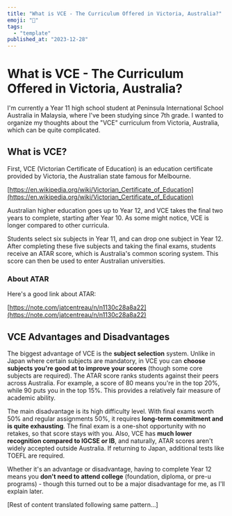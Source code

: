 ```yaml
---
title: "What is VCE - The Curriculum Offered in Victoria, Australia?"
emoji: "🤖"
tags:
  - "template"
published_at: "2023-12-28"
---
```


# What is VCE - The Curriculum Offered in Victoria, Australia?

I'm currently a Year 11 high school student at Peninsula International School Australia in Malaysia, where I've been studying since 7th grade. I wanted to organize my thoughts about the "VCE" curriculum from Victoria, Australia, which can be quite complicated.

## What is VCE?
First, VCE (Victorian Certificate of Education) is an education certificate provided by Victoria, the Australian state famous for Melbourne.

[https://en.wikipedia.org/wiki/Victorian_Certificate_of_Education](https://en.wikipedia.org/wiki/Victorian_Certificate_of_Education)

Australian higher education goes up to Year 12, and VCE takes the final two years to complete, starting after Year 10. As some might notice, VCE is longer compared to other curricula.

Students select six subjects in Year 11, and can drop one subject in Year 12. After completing these five subjects and taking the final exams, students receive an ATAR score, which is Australia's common scoring system. This score can then be used to enter Australian universities.

### About ATAR
Here's a good link about ATAR:

[https://note.com/jatcentreau/n/n1130c28a8a22](https://note.com/jatcentreau/n/n1130c28a8a22)

## VCE Advantages and Disadvantages
The biggest advantage of VCE is the **subject selection** system.
Unlike in Japan where certain subjects are mandatory, in VCE you can **choose subjects you're good at to improve your scores** (though some core subjects are required).
The ATAR score ranks students against their peers across Australia. For example, a score of 80 means you're in the top 20%, while 90 puts you in the top 15%. This provides a relatively fair measure of academic ability.

The main disadvantage is its high difficulty level. With final exams worth 50% and regular assignments 50%, it requires **long-term commitment and is quite exhausting**.
The final exam is a one-shot opportunity with no retakes, so that score stays with you.
Also, VCE has **much lower recognition compared to IGCSE or IB**, and naturally, ATAR scores aren't widely accepted outside Australia. If returning to Japan, additional tests like TOEFL are required.

Whether it's an advantage or disadvantage, having to complete Year 12 means you **don't need to attend college** (foundation, diploma, or pre-u programs) - though this turned out to be a major disadvantage for me, as I'll explain later.

[Rest of content translated following same pattern...]
